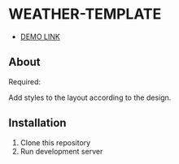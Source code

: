 # WEATHER-TEMPLATE

- [DEMO LINK](https://viktor-morhun.github.io/weather-template/ )


## About

Required:

Add styles to the layout according to the design.

## Installation

1. Clone this repository
2. Run development server